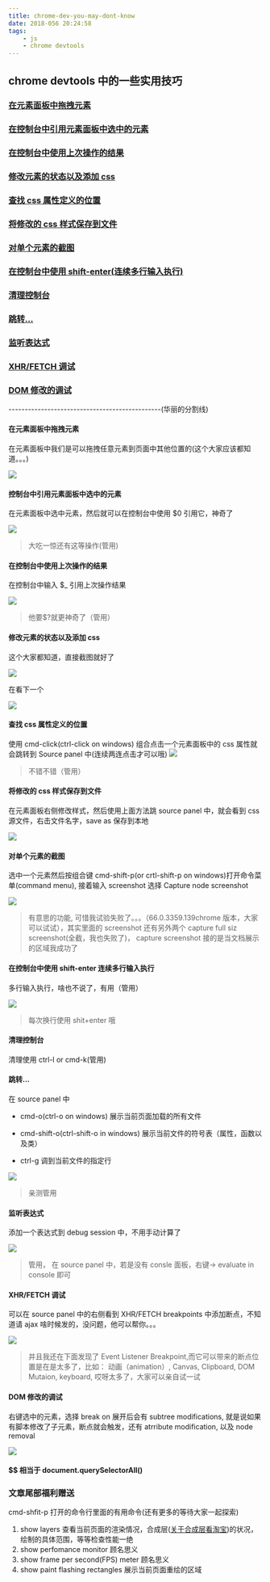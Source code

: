 ```yaml
---
title: chrome-dev-you-may-dont-know
date: 2018-056 20:24:58
tags: 
    - js
    - chrome devtools
---
```


## chrome devtools 中的一些实用技巧

<!-- more -->

### [在元素面板中拖拽元素](#在元素面板中拖拽元素-1)

### [在控制台中引用元素面板中选中的元素](#控制台中引用元素面板中选中的元素)

### [在控制台中使用上次操作的结果](#在控制台中使用上次操作的结果-1)

### [修改元素的状态以及添加 css](#修改元素的状态以及添加-css-1)

### [查找 css 属性定义的位置](#查找-css-属性定义的位置-1)

### [将修改的 css 样式保存到文件](#将修改的-css-样式保存到文件-1)

### [对单个元素的截图](#对单个元素的截图-1)

### [在控制台中使用 shift-enter(连续多行输入执行)](#在控制台中使用-shift-enter-连续多行输入执行-1)

### [清理控制台](#清理控制台-1)

### [跳转...](#跳转...-1)

### [监听表达式](#监听表达式-1)

### [XHR/FETCH 调试](#XHR-FETCH-调试-1)

### [DOM 修改的调试](#DOM-修改的调试-1)

-----------------------------------------------(华丽的分割线)

#### 在元素面板中拖拽元素

在元素面板中我们是可以拖拽任意元素到页面中其他位置的(这个大家应该都知道。。。)

![](https://d33wubrfki0l68.cloudfront.net/1f404b89ca124b8a7c11d2552f893189aa6ef9a8/ee86f/chrome-devtools-tips/drag-and-drop.gif)

#### 控制台中引用元素面板中选中的元素

在元素面板中选中元素，然后就可以在控制台中使用 $0 引用它，神奇了

![](https://d33wubrfki0l68.cloudfront.net/6aad4fd3fcf776853af0f751467abb4ca3e36036/cfa4b/chrome-devtools-tips/reference-elements.gif)

> 大吃一惊还有这等操作(管用)

#### 在控制台中使用上次操作的结果

在控制台中输入 $\_ 引用上次操作结果

![](https://d33wubrfki0l68.cloudfront.net/3145f6a4bfc316b1217a2559dceeef253f09f76a/ad0d6/chrome-devtools-tips/use-last-result.gif)

> 他要$?就更神奇了（管用）

#### 修改元素的状态以及添加 css

这个大家都知道，直接截图就好了

![](https://d33wubrfki0l68.cloudfront.net/e373ea01bf1ef9a452670843aea2bfa47a1ab56d/1e648/chrome-devtools-tips/add-css.gif)

在看下一个

![](https://d33wubrfki0l68.cloudfront.net/fe7535cfa76aa552810a1c3f51b922702040615f/12d68/chrome-devtools-tips/element-state.png)

#### 查找 css 属性定义的位置

使用 cmd-click(ctrl-click on windows) 组合点击一个元素面板中的 css 属性就会跳转到 Source panel 中(连续两连点击才可以哦)
![](https://d33wubrfki0l68.cloudfront.net/2e004309ab05ae39cf1f22fbb2bf52b50a323d3a/7479c/chrome-devtools-tips/find-where-css-defined.gif)

> 不错不错（管用）

#### 将修改的 css 样式保存到文件

在元素面板右侧修改样式，然后使用上面方法跳 source panel 中，就会看到 css 源文件，右击文件名字，save as 保存到本地

![](https://d33wubrfki0l68.cloudfront.net/755e747fc0664ea8ad18147f12a76111f0cf37fd/b5a38/chrome-devtools-tips/save-modified-css.gif)

#### 对单个元素的截图

选中一个元素然后按组合键 cmd-shift-p(or crtl-shift-p on windows)打开命令菜单(command menu), 接着输入 screenshot 选择 Capture node screenshot

![](https://d33wubrfki0l68.cloudfront.net/58cfa50406939395e2959604c235ccb7ccab88ed/cef7d/chrome-devtools-tips/screenshot-node.gif)

> 有意思的功能, 可惜我试验失败了。。。（66.0.3359.139chrome 版本，大家可以试试），其实里面的 screenshot 还有另外两个 capture full siz screenshot(全截，我也失败了)， capture screenshot 接的是当文档展示的区域我成功了

#### 在控制台中使用 shift-enter 连续多行输入执行

多行输入执行，啥也不说了，有用（管用）

![](https://d33wubrfki0l68.cloudfront.net/c312ca53496081f552859fac2f18e1558bb90228/b5e1a/chrome-devtools-tips/multiple-lines-commands.gif)

> 每次换行使用 shit+enter 哦

#### 清理控制台

清理使用 ctrl-l or cmd-k(管用)

#### 跳转...

在 source panel 中

*   cmd-o(ctrl-o on windows) 展示当前页面加载的所有文件
*   cmd-shift-o(ctrl-shift-o in windows) 展示当前文件的符号表（属性，函数以及类）

*   ctrl-g 调到当前文件的指定行

![](https://d33wubrfki0l68.cloudfront.net/055919bd29f5e9ff0c5f551d01e36d1e06db0f14/e666b/chrome-devtools-tips/files-list.png)

> 亲测管用

#### 监听表达式

添加一个表达式到 debug session 中，不用手动计算了

![](https://d33wubrfki0l68.cloudfront.net/d08eb9dda2e3841be48d5ff2169bd745c65909b9/db264/chrome-devtools-tips/watch-expressions.gif)

> 管用， 在 source panel 中，若是没有 consle 面板，右键-> evaluate in console 即可

#### XHR/FETCH 调试

可以在 source panel 中的右侧看到 XHR/FETCH breakpoints 中添加断点，不知道请 ajax 啥时候发的，没问题，他可以帮你。。。

![](https://d33wubrfki0l68.cloudfront.net/3a70cac4f7fef4d7caa5ee0335573bbad49a1151/e6aae/chrome-devtools-tips/xhr-fetch-breakpoints.png)

> 并且我还在下面发现了 Event Listener Breakpoint,而它可以带来的断点位置是在是太多了，比如： 动画（animation）, Canvas, Clipboard, DOM Mutaion, keyboard, 哎呀太多了，大家可以亲自试一试

#### DOM 修改的调试

右键选中的元素，选择 break on 展开后会有 subtree modifications, 就是说如果有脚本修改了子元素，断点就会触发，还有 atrribute modification, 以及 node removal

![](https://d33wubrfki0l68.cloudfront.net/79a8a06d060fdf6dd28a3bc496f556449e758e99/a6ce1/chrome-devtools-tips/break-subtree-modifications.png)

#### $$ 相当于 document.querySelectorAll()

### 文章尾部福利赠送

cmd-shfit-p 打开的命令行里面的有用命令(还有更多的等待大家一起探索)

1.  show layers 查看当前页面的渲染情况，合成层([关于合成层看淘宝](http://taobaofed.org/blog/2016/04/25/performance-composite/))的状况，绘制的具体范围，等等检查性能一绝
2.  show perfomance monitor 顾名思义
3.  show frame per second(FPS) meter 顾名思义
4.  show paint flashing rectangles 展示当前页面重绘的区域
